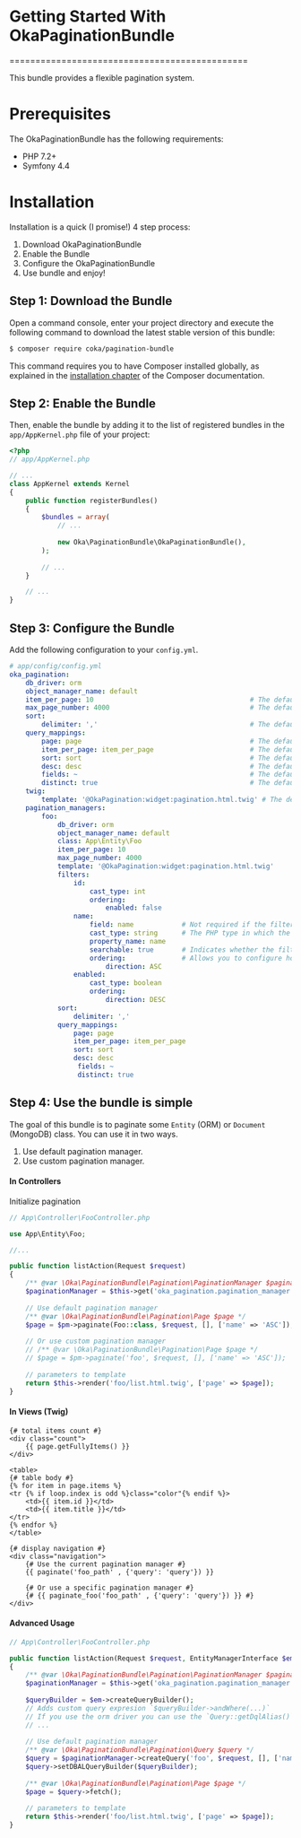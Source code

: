 # **Getting Started With OkaPaginationBundle**
==============================================

This bundle provides a flexible pagination system.

Prerequisites
=============

The OkaPaginationBundle has the following requirements:
 - PHP 7.2+
 - Symfony 4.4

Installation
============

Installation is a quick (I promise!) 4 step process:

1. Download OkaPaginationBundle
2. Enable the Bundle
3. Configure the OkaPaginationBundle
4. Use bundle and enjoy!

Step 1: Download the Bundle
---------------------------

Open a command console, enter your project directory and execute the
following command to download the latest stable version of this bundle:

```bash
$ composer require coka/pagination-bundle
```

This command requires you to have Composer installed globally, as explained
in the [installation chapter](https://getcomposer.org/doc/00-intro.md)
of the Composer documentation.

Step 2: Enable the Bundle
-------------------------

Then, enable the bundle by adding it to the list of registered bundles
in the `app/AppKernel.php` file of your project:

```php
<?php
// app/AppKernel.php

// ...
class AppKernel extends Kernel
{
    public function registerBundles()
    {
        $bundles = array(
            // ...
            
            new Oka\PaginationBundle\OkaPaginationBundle(),
        );
        
        // ...
    }

    // ...
}
```

Step 3: Configure the Bundle
----------------------------

Add the following configuration to your `config.yml`.

```yaml
# app/config/config.yml
oka_pagination:
    db_driver: orm
    object_manager_name: default
    item_per_page: 10                                       # The defaults number of items to show by page
    max_page_number: 4000                                   # The defaults number max of page to show
    sort:
        delimiter: ','                                      # The defaults sort query delimiter value
    query_mappings:
        page: page                                          # The defaults page query parameter name
        item_per_page: item_per_page                        # The defaults number of items by page query parameter name
        sort: sort                                          # The defaults sort field query parameter name
        desc: desc                                          # The defaults sort direction query parameter name
        fields: ~                                           # The defaults sort direction query parameter name
        distinct: true                                      # The defaults sort direction query parameter name
    twig:
        template: '@OkaPagination:widget:pagination.html.twig' # The defaults twig template used for shown pagination widget
    pagination_managers:
        foo:
            db_driver: orm
            object_manager_name: default
            class: App\Entity\Foo
            item_per_page: 10
            max_page_number: 4000
            template: '@OkaPagination:widget:pagination.html.twig'
            filters:
                id:
                    cast_type: int
                    ordering:
                        enabled: false
                name:
                    field: name            # Not required if the filter name is equal to the field name.
                    cast_type: string      # The PHP type in which the filter value will be casted. The available values are `array`, `boolean`, `bool`, `double`, `float`, `real`, `integer`, `int`, `string`, `datetime`, `object`.
                    property_name: name
                    searchable: true       # Indicates whether the filter can be used as a search filter, the defaults value is `true`.
                    ordering:              # Allows you to configure how the filter should be used to order the results.
                        direction: ASC
                enabled:
                    cast_type: boolean
                    ordering:
                        direction: DESC
            sort:
                delimiter: ','
            query_mappings:
                page: page
                item_per_page: item_per_page
                sort: sort
                desc: desc
		         fields: ~
		         distinct: true
```

Step 4: Use the bundle is simple
--------------------------------

The goal of this bundle is to paginate some `Entity` (ORM) or `Document` (MongoDB) class.
You can use it in two ways.

1. Use default pagination manager.
2. Use custom pagination manager.

#### In Controllers

Initialize pagination 

```php
// App\Controller\FooController.php

use App\Entity\Foo;

//...

public function listAction(Request $request)
{
    /** @var \Oka\PaginationBundle\Pagination\PaginationManager $paginationManager */
    $paginationManager = $this->get('oka_pagination.pagination_manager');
    
    // Use default pagination manager
    /** @var \Oka\PaginationBundle\Pagination\Page $page */
    $page = $pm->paginate(Foo::class, $request, [], ['name' => 'ASC']);
    
    // Or use custom pagination manager
    // /** @var \Oka\PaginationBundle\Pagination\Page $page */
    // $page = $pm->paginate('foo', $request, [], ['name' => 'ASC']);
    
    // parameters to template
    return $this->render('foo/list.html.twig', ['page' => $page]);
}
```

#### In Views (Twig)

```twig
{# total items count #}
<div class="count">
    {{ page.getFullyItems() }}
</div>

<table>
{# table body #}
{% for item in page.items %}
<tr {% if loop.index is odd %}class="color"{% endif %}>
    <td>{{ item.id }}</td>
    <td>{{ item.title }}</td>
</tr>
{% endfor %}
</table>

{# display navigation #}
<div class="navigation">
    {# Use the current pagination manager #}
    {{ paginate('foo_path' , {'query': 'query'}) }}
    
    {# Or use a specific pagination manager #}
    {# {{ paginate_foo('foo_path' , {'query': 'query'}) }} #}
</div>
```

#### Advanced Usage

```php
// App\Controller\FooController.php

public function listAction(Request $request, EntityManagerInterface $em)
{
    /** @var \Oka\PaginationBundle\Pagination\PaginationManager $paginationManager */
    $paginationManager = $this->get('oka_pagination.pagination_manager');
    
    $queryBuilder = $em->createQueryBuilder();
    // Adds custom query expresion `$queryBuilder->andWhere(...)`
    // If you use the orm driver you can use the `Query::getDqlAlias()` method to retrieve the value of the dql alias. 
    // ...
    
    // Use default pagination manager
    /** @var \Oka\PaginationBundle\Pagination\Query $query */
    $query = $paginationManager->createQuery('foo', $request, [], ['name' => 'ASC']);
    $query->setDBALQueryBuilder($queryBuilder);
    
    /** @var \Oka\PaginationBundle\Pagination\Page $page */
    $page = $query->fetch();
    
    // parameters to template
    return $this->render('foo/list.html.twig', ['page' => $page]);
}
```
